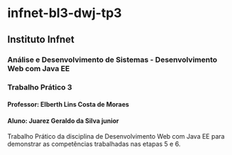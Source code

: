 # infnet-bl3-dwj-tp3
## Instituto Infnet
### Análise e Desenvolvimento de Sistemas - Desenvolvimento Web com Java EE
### Trabalho Prático 3
#### Professor: Elberth Lins Costa de Moraes
#### Aluno: Juarez Geraldo da Silva junior
Trabalho Prático da disciplina de Desenvolvimento Web com Java EE para demonstrar as competências trabalhadas nas etapas 5 e 6.
